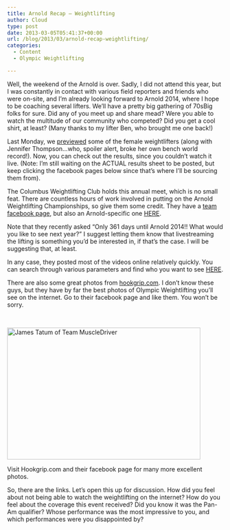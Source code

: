 ```yaml
---
title: Arnold Recap – Weightlifting
author: Cloud
type: post
date: 2013-03-05T05:41:37+00:00
url: /blog/2013/03/arnold-recap-weightlifting/
categories:
  - Content
  - Olympic Weightlifting

---
```

Well, the weekend of the Arnold is over. Sadly, I did not attend this year, but I was constantly in contact with various field reporters and friends who were on-site, and I&#8217;m already looking forward to Arnold 2014, where I hope to be coaching several lifters. We&#8217;ll have a pretty big gathering of 70sBig folks for sure. Did any of you meet up and share mead? Were you able to watch the multitude of our community who competed? Did you get a cool shirt, at least? (Many thanks to my lifter Ben, who brought me one back!)

Last Monday, we <a href="/blog/2013/02/the-arrrrrrrrrrrrrrrnold-is-here/" target="_blank">previewed</a> some of the female weightlifters (along with Jennifer Thompson&#8230;who, spoiler alert, broke her own bench world record!). Now, you can check out the results, since you couldn&#8217;t watch it live. (Note: I&#8217;m still waiting on the ACTUAL results sheet to be posted, but keep clicking the facebook pages below since that&#8217;s where I&#8217;ll be sourcing them from).

The Columbus Weightlifting Club holds this annual meet, which is no small feat. There are countless hours of work involved in putting on the Arnold Weightlifting Championships, so give them some credit. They have a <a href="https://www.facebook.com/ColumbusWeightlifting" target="_blank">team facebook page</a>, but also an Arnold-specific one <a href="https://www.facebook.com/ArnoldWeightliftingChampionships" target="_blank">HERE</a>.

Note that they recently asked &#8220;Only 361 days until Arnold 2014!! What would you like to see next year?&#8221; I suggest letting them know that livestreaming the lifting is something you&#8217;d be interested in, if that&#8217;s the case. I will be suggesting that, at least.

In any case, they posted most of the videos online relatively quickly. You can search through various parameters and find who you want to see <a title="Tons of videos" href="http://www.dartfish.tv/Presenter.aspx?CR=p90777c60150" target="_blank">HERE</a>.

There are also some great photos from <a href="https://www.facebook.com/hookgripdotcom" target="_blank">hookgrip.com</a>. I don&#8217;t know these guys, but they have by far the best photos of Olympic Weightlifting you&#8217;ll see on the internet. Go to their facebook page and like them. You won&#8217;t be sorry.

&nbsp;

<div id="attachment_8697" style="width: 460px" class="wp-caption aligncenter">
  <a href="/blog/2013/03/arnold-recap-weightlifting/hookgriptatum/" rel="attachment wp-att-8697"><img aria-describedby="caption-attachment-8697" data-attachment-id="8697" data-permalink="/blog/2013/03/arnold-recap-weightlifting/hookgriptatum/" data-orig-file="/2013/03/hookgriptatum.jpg" data-orig-size="960,654" data-comments-opened="1" data-image-meta="{&quot;aperture&quot;:&quot;0&quot;,&quot;credit&quot;:&quot;&quot;,&quot;camera&quot;:&quot;&quot;,&quot;caption&quot;:&quot;&quot;,&quot;created_timestamp&quot;:&quot;0&quot;,&quot;copyright&quot;:&quot;&quot;,&quot;focal_length&quot;:&quot;0&quot;,&quot;iso&quot;:&quot;0&quot;,&quot;shutter_speed&quot;:&quot;0&quot;,&quot;title&quot;:&quot;&quot;}" data-image-title="hookgriptatum" data-image-description="" data-medium-file="/2013/03/hookgriptatum-200x136.jpg" data-large-file="/2013/03/hookgriptatum-450x306.jpg" class="size-large wp-image-8697" src="/2013/03/hookgriptatum-450x306.jpg" alt="James Tatum of Team MuscleDriver" width="450" height="306" srcset="/2013/03/hookgriptatum-450x306.jpg 450w, /2013/03/hookgriptatum-150x102.jpg 150w, /2013/03/hookgriptatum-200x136.jpg 200w, /2013/03/hookgriptatum-440x300.jpg 440w, /2013/03/hookgriptatum.jpg 960w" sizes="(max-width: 450px) 100vw, 450px" /></a>
  
  <p id="caption-attachment-8697" class="wp-caption-text">
    Visit Hookgrip.com and their facebook page for many more excellent photos.
  </p>
</div>

So, there are the links. Let&#8217;s open this up for discussion. How did you feel about not being able to watch the weightlifting on the internet? How do you feel about the coverage this event received? Did you know it was the Pan-Am qualifier? Whose performance was the most impressive to you, and which performances were you disappointed by?

&nbsp;